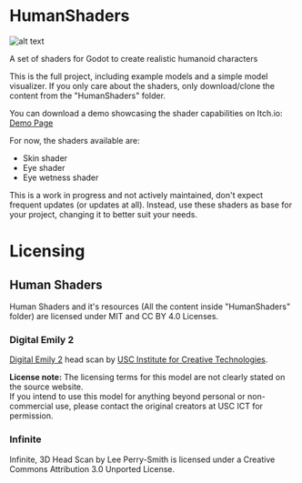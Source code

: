 # HumanShaders

![alt text](https://github.com/matmadness/HumanShaders/blob/main/splash_screen.png "Splash Screem")

A set of shaders for Godot to create realistic humanoid characters

This is the full project, including example models and a simple model visualizer. If you only care about the shaders, only download/clone the content from the "HumanShaders" folder.

You can download a demo showcasing the shader capabilities on Itch.io: [Demo Page](https://matmadness.itch.io/godot-human-shaders) 


For now, the shaders available are:

  - Skin shader
  - Eye shader
  - Eye wetness shader



This is a work in progress and not actively maintained, don't expect frequent updates (or updates at all). Instead, use these shaders as base for your project, changing it to better suit your needs.

# Licensing

## Human Shaders

Human Shaders and it's resources (All the content inside "HumanShaders" folder) are licensed under MIT and CC BY 4.0 Licenses.


### Digital Emily 2
[Digital Emily 2](https://vgl.ict.usc.edu/Data/DigitalEmily2/) head scan by [USC Institute for Creative Technologies](https://ict.usc.edu/).

**License note:** The licensing terms for this model are not clearly stated on the source website.  
If you intend to use this model for anything beyond personal or non-commercial use, please contact the original creators at USC ICT for permission.


### Infinite
Infinite, 3D Head Scan by Lee Perry-Smith is licensed under a Creative Commons Attribution 3.0 Unported License.
